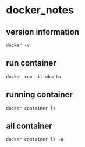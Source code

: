 # docker_notes
## version information
``` 
docker -v 
```
## run container
``` 
docker run -it ubuntu
```
## running container
``` 
docker container ls
```
## all container
``` 
docker container ls -a
```